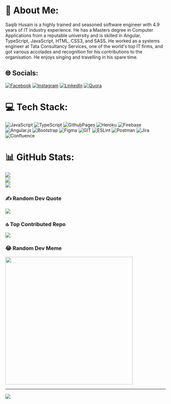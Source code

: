 # 💫 About Me:
Saqib Husain is a highly trained and seasoned software engineer with 4.9 years of IT industry experience. He has a Masters degree in Computer Applications from a reputable university and is skilled in Angular, TypeScript, JavaScript, HTML, CSS3, and SASS. He worked as a systems engineer at Tata Consultancy Services, one of the world's top IT firms, and got various accolades and recognition for his contributions to the organisation. He enjoys singing and travelling in his spare time.

## 🌐 Socials:
[![Facebook](https://img.shields.io/badge/Facebook-%231877F2.svg?logo=Facebook&logoColor=white)](https://facebook.com/husainsaqib56) [![Instagram](https://img.shields.io/badge/Instagram-%23E4405F.svg?logo=Instagram&logoColor=white)](https://instagram.com/jerry_4_you) [![LinkedIn](https://img.shields.io/badge/LinkedIn-%230077B5.svg?logo=linkedin&logoColor=white)](https://linkedin.com/in/husainsaqib56) [![Quora](https://img.shields.io/badge/Quora-%23B92B27.svg?logo=Quora&logoColor=white)](https://quora.com/profile/husainsaqib56) 

# 💻 Tech Stack:
![JavaScript](https://img.shields.io/badge/javascript-%23323330.svg?style=for-the-badge&logo=javascript&logoColor=%23F7DF1E) ![TypeScript](https://img.shields.io/badge/typescript-%23007ACC.svg?style=for-the-badge&logo=typescript&logoColor=white) ![GithubPages](https://img.shields.io/badge/github%20pages-121013?style=for-the-badge&logo=github&logoColor=white) ![Heroku](https://img.shields.io/badge/heroku-%23430098.svg?style=for-the-badge&logo=heroku&logoColor=white) ![Firebase](https://img.shields.io/badge/firebase-%23039BE5.svg?style=for-the-badge&logo=firebase) ![Angular.js](https://img.shields.io/badge/angular.js-%23E23237.svg?style=for-the-badge&logo=angularjs&logoColor=white) ![Bootstrap](https://img.shields.io/badge/bootstrap-%238511FA.svg?style=for-the-badge&logo=bootstrap&logoColor=white) ![Figma](https://img.shields.io/badge/figma-%23F24E1E.svg?style=for-the-badge&logo=figma&logoColor=white) ![GIT](https://img.shields.io/badge/Git-fc6d26?style=for-the-badge&logo=git&logoColor=white) ![ESLint](https://img.shields.io/badge/ESLint-4B3263?style=for-the-badge&logo=eslint&logoColor=white) ![Postman](https://img.shields.io/badge/Postman-FF6C37?style=for-the-badge&logo=postman&logoColor=white) ![Jira](https://img.shields.io/badge/jira-%230A0FFF.svg?style=for-the-badge&logo=jira&logoColor=white) ![Confluence](https://img.shields.io/badge/confluence-%23172BF4.svg?style=for-the-badge&logo=confluence&logoColor=white)
# 📊 GitHub Stats:
![](https://github-readme-stats.vercel.app/api?username=husainsaqib56&theme=dark&hide_border=false&include_all_commits=false&count_private=false)<br/>
![](https://github-readme-streak-stats.herokuapp.com/?user=husainsaqib56&theme=dark&hide_border=false)<br/>
![](https://github-readme-stats.vercel.app/api/top-langs/?username=husainsaqib56&theme=dark&hide_border=false&include_all_commits=false&count_private=false&layout=compact)

### ✍️ Random Dev Quote
![](https://quotes-github-readme.vercel.app/api?type=horizontal&theme=radical)

### 🔝 Top Contributed Repo
![](https://github-contributor-stats.vercel.app/api?username=husainsaqib56&limit=5&theme=dark&combine_all_yearly_contributions=true)

### 😂 Random Dev Meme
<img src='https://randommeme-five.vercel.app/' style="height: 400px;"/>

---
[![](https://visitcount.itsvg.in/api?id=husainsaqib56&icon=0&color=0)](https://visitcount.itsvg.in)

<!-- Proudly created with GPRM ( https://gprm.itsvg.in ) -->
